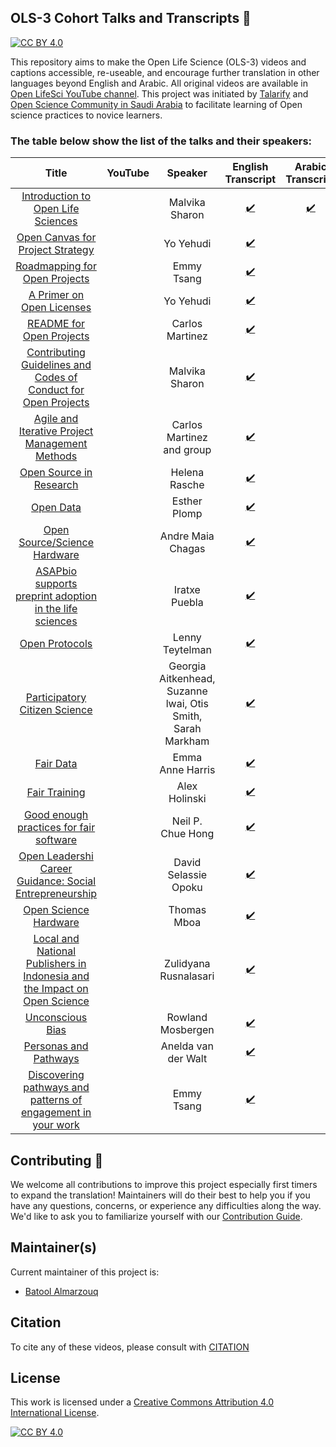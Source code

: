 ## OLS-3 Cohort Talks and Transcripts 💬 

[![CC BY 4.0][cc-by-shield]][cc-by]

This repository aims to make the Open Life Science (OLS-3) videos and captions accessible, re-useable, and encourage further translation in other languages beyond English and Arabic. All original videos are available in [Open LifeSci YouTube channel](https://www.youtube.com/channel/UCs12-ZgnDJOWIWN3Vo1XHXA). This project was initiated by [Talarify](https://twitter.com/talarify?lang=en) and [Open Science Community in Saudi Arabia](https://twitter.com/OpenSciSaudi) to facilitate learning of Open science practices to novice learners.

### The table below show the list of the talks and their speakers:


|                                     Title                                     	|                                                      YouTube                                                     	|                           Speaker                           	| English Transcript 	| Arabic Transcript 	|
|:-----------------------------------------------------------------------------:	|:----------------------------------------------------------------------------------------------------------------:	|:-----------------------------------------------------------:	|:------------------:	|:-----------------:	|
|                     [Introduction to Open Life Sciences](https://github.com/open-life-science/ols3-cohort-talks-and-transcripts/blob/main/videos/Introduction-to-Open-Life-Sciences.mp4)                    	| [<img src ='https://www.online-tech-tips.com/wp-content/uploads/2019/07/youtube-1.png'  width=35 height=15 />](https://www.youtube.com/watch?v=xcTwm7D1XsQ&list=PL1CvC6Ez54KDvJbbdLn5rPvf1kInifEh9) 	|                        Malvika Sharon                       	| [:heavy_check_mark:](https://github.com/open-life-science/ols3-cohort-talks-and-transcripts/blob/main/en_transcripts/Introduction-to-Open-Life-Sciences_otter.ai.srt) 	|         [:heavy_check_mark:](https://github.com/open-life-science/ols3-cohort-talks-and-transcripts/blob/main/ar_transcripts/Introduction-to-Open-Life-Sciences.srt)          	|
|                      [Open Canvas for Project Strategy](https://github.com/open-life-science/ols3-cohort-talks-and-transcripts/blob/main/videos/Open-Canvas-for-Project-Strategy.mp4)                     	| [<img src ='https://www.online-tech-tips.com/wp-content/uploads/2019/07/youtube-1.png'  width=35 height=15 />](https://www.youtube.com/watch?v=g-ozvoNadL4&list=PL1CvC6Ez54KDvJbbdLn5rPvf1kInifEh9&index=2) 	|                          Yo Yehudi                          	| [:heavy_check_mark:](https://github.com/open-life-science/ols3-cohort-talks-and-transcripts/blob/main/en_transcripts/Open-Canvas-for-Project-Strategy.srt) 	|                   	|
|                       [Roadmapping for Open Projects](https://github.com/open-life-science/ols3-cohort-talks-and-transcripts/blob/main/videos/Roadmapping-for-Open-Projects.mp4)                       	| [<img src ='https://www.online-tech-tips.com/wp-content/uploads/2019/07/youtube-1.png'  width=35 height=15 />](https://www.youtube.com/watch?v=OnQgdneO3zY&list=PL1CvC6Ez54KDvJbbdLn5rPvf1kInifEh9&index=3) 	|                          Emmy Tsang                         	| [:heavy_check_mark:](https://github.com/open-life-science/ols3-cohort-talks-and-transcripts/blob/main/en_transcripts/Roadmapping-for-Open-Projects.srt) 	|                   	|
|                         [A Primer on Open Licenses](https://github.com/open-life-science/ols3-cohort-talks-and-transcripts/blob/main/videos/A-Primer-on-Open-License.mp4)                         	| [<img src ='https://www.online-tech-tips.com/wp-content/uploads/2019/07/youtube-1.png'  width=35 height=15 />](https://www.youtube.com/watch?v=xdBwuut6dRY&list=PL1CvC6Ez54KDvJbbdLn5rPvf1kInifEh9&index=4) 	|                          Yo Yehudi                          	| [:heavy_check_mark:](https://github.com/open-life-science/ols3-cohort-talks-and-transcripts/blob/main/en_transcripts/A-Primer-on-Open-License.srt)	|                   	|
|                          [README for Open Projects](https://github.com/open-life-science/ols3-cohort-talks-and-transcripts/blob/main/videos/REDME-for-Open-Projects.mp4)                         	| [<img src ='https://www.online-tech-tips.com/wp-content/uploads/2019/07/youtube-1.png'  width=35 height=15 />](https://www.youtube.com/watch?v=Jgv34Kwgga8&list=PL1CvC6Ez54KDvJbbdLn5rPvf1kInifEh9&index=5) 	|                       Carlos Martinez                       	| [:heavy_check_mark:](https://github.com/open-life-science/ols3-cohort-talks-and-transcripts/blob/main/en_transcripts/REDME-for-Open-Projects.srt) 	|                   	|
|       [Contributing Guidelines and Codes of Conduct for Open Projects](https://github.com/open-life-science/ols3-cohort-talks-and-transcripts/blob/main/videos/Contributing-Guidelines-and-Codes-of-Conduct-for-Open-Projects.mp4)      	| [<img src ='https://www.online-tech-tips.com/wp-content/uploads/2019/07/youtube-1.png'  width=35 height=15 />](https://www.youtube.com/watch?v=iu34Pd2PeYM&list=PL1CvC6Ez54KDvJbbdLn5rPvf1kInifEh9&index=6) 	|                        Malvika Sharon                       	| [:heavy_check_mark:](https://github.com/open-life-science/ols3-cohort-talks-and-transcripts/blob/main/en_transcripts/Contributing-Guidelines-and-Codes-of-Conduct-for-Open-Projects.srt) 	|                   	|
|               [Agile and Iterative Project Management Methods](https://github.com/open-life-science/ols3-cohort-talks-and-transcripts/blob/main/videos/Agile-and-Iterative-Project-Management-Methods.mp4)              	| [<img src ='https://www.online-tech-tips.com/wp-content/uploads/2019/07/youtube-1.png'  width=35 height=15 />](https://www.youtube.com/watch?v=obnnT722PDg&list=PL1CvC6Ez54KDvJbbdLn5rPvf1kInifEh9&index=7) 	|                  Carlos Martinez and group                  	| [:heavy_check_mark:](https://github.com/open-life-science/ols3-cohort-talks-and-transcripts/blob/main/en_transcripts/Agile-and-Iterative-Project-Management-Methods.srt) 	|                   	|
|                          [Open Source in Research](https://github.com/open-life-science/ols3-cohort-talks-and-transcripts/blob/main/videos/Open-Source-in-Research.mp4)                          	| [<img src ='https://www.online-tech-tips.com/wp-content/uploads/2019/07/youtube-1.png'  width=35 height=15 />](https://www.youtube.com/watch?v=OskC2LNtPkU&list=PL1CvC6Ez54KDvJbbdLn5rPvf1kInifEh9&index=8) 	|                        Helena Rasche                        	| [:heavy_check_mark:](https://github.com/open-life-science/ols3-cohort-talks-and-transcripts/blob/main/en_transcripts/Ope-Source-in-Research_otter.ai.srt) 	|                   	|
|                                 [Open Data](https://github.com/open-life-science/ols3-cohort-talks-and-transcripts/blob/main/videos/Open-Data.mp4)                                 	| [<img src ='https://www.online-tech-tips.com/wp-content/uploads/2019/07/youtube-1.png'  width=35 height=15 />](https://www.youtube.com/watch?v=qjsLA1jhK6c&list=PL1CvC6Ez54KDvJbbdLn5rPvf1kInifEh9&index=9) 	|                         Esther Plomp                        	| [:heavy_check_mark:](https://github.com/open-life-science/ols3-cohort-talks-and-transcripts/blob/main/en_transcripts/Open-Data.srt) 	|                   	|
|                        [Open Source/Science Hardware](https://github.com/open-life-science/ols3-cohort-talks-and-transcripts/blob/main/videos/Open-Source-Science-Hardware.mp4)                       	| [<img src ='https://www.online-tech-tips.com/wp-content/uploads/2019/07/youtube-1.png'  width=35 height=15 />](https://www.youtube.com/watch?v=KymHGq9SAgM&list=PL1CvC6Ez54KDvJbbdLn5rPvf1kInifEh9&index=10) 	|                      Andre Maia Chagas                      	| [:heavy_check_mark:](https://github.com/open-life-science/ols3-cohort-talks-and-transcripts/blob/main/en_transcripts/Open-Source-Science-Hardware.srt) 	|                   	|
|          [ASAPbio supports preprint adoption in the life sciences](https://github.com/open-life-science/ols3-cohort-talks-and-transcripts/blob/main/videos/ASAPbio-supports-preprint-adoption-in-the-life-sciences.mp4)          	| [<img src ='https://www.online-tech-tips.com/wp-content/uploads/2019/07/youtube-1.png'  width=35 height=15 />](https://www.youtube.com/watch?v=j_G6flATV1c&list=PL1CvC6Ez54KDvJbbdLn5rPvf1kInifEh9&index=11) 	|                        Iratxe Puebla                        	| [:heavy_check_mark:](https://github.com/open-life-science/ols3-cohort-talks-and-transcripts/blob/main/en_transcripts/ASAPbio-supports-preprint-adoption-in-the-life-sciences.srt) 	|                   	|
|                               [Open Protocols](https://github.com/open-life-science/ols3-cohort-talks-and-transcripts/blob/main/videos/Open-Protocols.mp4)                              	| [<img src ='https://www.online-tech-tips.com/wp-content/uploads/2019/07/youtube-1.png'  width=35 height=15 />](https://www.youtube.com/watch?v=1wN6RqCmpqM&list=PL1CvC6Ez54KDvJbbdLn5rPvf1kInifEh9&index=12) 	|                       Lenny Teytelman                       	| [:heavy_check_mark:](https://github.com/open-life-science/ols3-cohort-talks-and-transcripts/blob/main/en_transcripts/Open-Protocols.srt) 	|                   	|
|                       [Participatory Citizen Science](https://github.com/open-life-science/ols3-cohort-talks-and-transcripts/blob/main/videos/Participatory-Citizen-Science.mp4)                       	| [<img src ='https://www.online-tech-tips.com/wp-content/uploads/2019/07/youtube-1.png'  width=35 height=15 />](https://www.youtube.com/watch?v=hTT8xsS3s_I&list=PL1CvC6Ez54KDvJbbdLn5rPvf1kInifEh9&index=13) 	| Georgia Aitkenhead, Suzanne lwai, Otis Smith, Sarah Markham 	| [:heavy_check_mark:](https://github.com/open-life-science/ols3-cohort-talks-and-transcripts/blob/main/en_transcripts/Participatory-Citizen-Science.srt) 	|                   	|
|                                 [Fair Data](https://github.com/open-life-science/ols3-cohort-talks-and-transcripts/blob/main/videos/Fair-Data.mp4)                                 	| [<img src ='https://www.online-tech-tips.com/wp-content/uploads/2019/07/youtube-1.png'  width=35 height=15 />](https://www.youtube.com/watch?v=-EdD3JKA6WA&list=PL1CvC6Ez54KDvJbbdLn5rPvf1kInifEh9&index=14) 	|                       Emma Anne Harris                      	| [:heavy_check_mark:](https://github.com/open-life-science/ols3-cohort-talks-and-transcripts/blob/main/en_transcripts/Fair-Data.srt) 	|                   	|
|                               [Fair Training](https://github.com/open-life-science/ols3-cohort-talks-and-transcripts/blob/main/videos/Fair-Training.mp4)                               	| [<img src ='https://www.online-tech-tips.com/wp-content/uploads/2019/07/youtube-1.png'  width=35 height=15 />](https://www.youtube.com/watch?v=I_5Tn50KCQ4&list=PL1CvC6Ez54KDvJbbdLn5rPvf1kInifEh9&index=15) 	|                        Alex Holinski                        	| [:heavy_check_mark:](https://github.com/open-life-science/ols3-cohort-talks-and-transcripts/blob/main/en_transcripts/Fair-Training.srt) 	|                   	|
|                  [Good enough practices for fair software](https://github.com/open-life-science/ols3-cohort-talks-and-transcripts/blob/main/videos/Good-enough-practices-for-fair-software.mp4)                  	| [<img src ='https://www.online-tech-tips.com/wp-content/uploads/2019/07/youtube-1.png'  width=35 height=15 />](https://www.youtube.com/watch?v=ME8_NRGRhSs&list=PL1CvC6Ez54KDvJbbdLn5rPvf1kInifEh9&index=16) 	|                      Neil P. Chue Hong                      	| [:heavy_check_mark:](https://github.com/open-life-science/ols3-cohort-talks-and-transcripts/blob/main/en_transcripts/Good-enough-practices-for-fair-software.srt) 	|                   	|
|          [Open Leadershi Career Guidance: Social Entrepreneurship](https://github.com/open-life-science/ols3-cohort-talks-and-transcripts/blob/main/videos/Open-Leadershi-Career-Guidance-Social-Entrepreneurship.mp4)          	| [<img src ='https://www.online-tech-tips.com/wp-content/uploads/2019/07/youtube-1.png'  width=35 height=15 />](https://www.youtube.com/watch?v=Vj15O_bDFhI&list=PL1CvC6Ez54KDvJbbdLn5rPvf1kInifEh9&index=17) 	|                     David Selassie Opoku                    	| [:heavy_check_mark:](https://github.com/open-life-science/ols3-cohort-talks-and-transcripts/blob/main/en_transcripts/Participatory-Citizen-Science.srt) 	|                   	|
|                           [Open Science Hardware](https://github.com/open-life-science/ols3-cohort-talks-and-transcripts/blob/main/videos/Open-Science-Hardware.mp4)                           	| [<img src ='https://www.online-tech-tips.com/wp-content/uploads/2019/07/youtube-1.png'  width=35 height=15 />](https://www.youtube.com/watch?v=Q2DBOAHWThk&list=PL1CvC6Ez54KDvJbbdLn5rPvf1kInifEh9&index=18) 	|                         Thomas Mboa                         	| [:heavy_check_mark:](https://github.com/open-life-science/ols3-cohort-talks-and-transcripts/blob/main/en_transcripts/Open-Science-Hardware.srt) 	|                   	|
| [Local and National Publishers in Indonesia and the Impact on Open Science](https://github.com/open-life-science/ols3-cohort-talks-and-transcripts/blob/main/videos/Local%20and%20National%20Publishers-in-Indonesia-and-the-Impact-on-Open-Science.mp4) 	| [<img src ='https://www.online-tech-tips.com/wp-content/uploads/2019/07/youtube-1.png'  width=35 height=15 />](https://www.youtube.com/watch?v=PnrUmQdzUA8&list=PL1CvC6Ez54KDvJbbdLn5rPvf1kInifEh9&index=22) 	|                    Zulidyana Rusnalasari                    	| [:heavy_check_mark:](https://github.com/open-life-science/ols3-cohort-talks-and-transcripts/blob/main/en_transcripts/Local%20and%20National%20Publishers-in-Indonesia-and-the-Impact-on-Open-Science.srt) 	|                   	|
|                              [Unconscious Bias](https://github.com/open-life-science/ols3-cohort-talks-and-transcripts/blob/main/videos/Unconscious-Bias.mp4)                             	| [<img src ='https://www.online-tech-tips.com/wp-content/uploads/2019/07/youtube-1.png'  width=35 height=15 />](https://www.youtube.com/watch?v=cf4MZZ2j4ak&list=PL1CvC6Ez54KDvJbbdLn5rPvf1kInifEh9&index=19) 	|                      Rowland Mosbergen                      	| [:heavy_check_mark:](https://github.com/open-life-science/ols3-cohort-talks-and-transcripts/blob/main/en_transcripts/Unconscious-Bias.srt) 	|                   	|
|                           [Personas and Pathways](https://github.com/open-life-science/ols3-cohort-talks-and-transcripts/blob/main/videos/Personas-and-Pathways.mp4)                           	| [<img src ='https://www.online-tech-tips.com/wp-content/uploads/2019/07/youtube-1.png'  width=35 height=15 />](https://www.youtube.com/watch?v=fYJvxR3PcdY&list=PL1CvC6Ez54KDvJbbdLn5rPvf1kInifEh9&index=20) 	|                     Anelda van der Walt                     	| [:heavy_check_mark:](https://github.com/open-life-science/ols3-cohort-talks-and-transcripts/blob/main/en_transcripts/Personas-and-Pathways.srt) 	|                   	|
|        [Discovering pathways and patterns of engagement in your work](https://github.com/open-life-science/ols3-cohort-talks-and-transcripts/blob/main/videos/Discovering-pathways-and-patterns-of-engagement-in-your-work.mp4)       	| [<img src ='https://www.online-tech-tips.com/wp-content/uploads/2019/07/youtube-1.png'  width=35 height=15 />](https://www.youtube.com/watch?v=BRik7qB7IuA&list=PL1CvC6Ez54KDvJbbdLn5rPvf1kInifEh9&index=21) 	|                          Emmy Tsang                         	| [:heavy_check_mark:](https://github.com/open-life-science/ols3-cohort-talks-and-transcripts/blob/main/en_transcripts/Discovering-pathways-and-patterns-of-engagement-in-your-work.srt) 	|                   	|

## Contributing :gift_heart:

We welcome all contributions to improve this project especially first timers to expand the translation! Maintainers will do their best to help you if you have any
questions, concerns, or experience any difficulties along the way. We'd like to ask you to familiarize yourself with our [Contribution Guide](CONTRIBUTING.md).

## Maintainer(s)

Current maintainer of this project is:

* [Batool Almarzouq](https://github.com/BatoolMM)

## Citation

To cite any of these videos, please consult with [CITATION](CITATION)

## License

This work is licensed under a
[Creative Commons Attribution 4.0 International License][cc-by].

[![CC BY 4.0][cc-by-image]][cc-by]

[cc-by]: http://creativecommons.org/licenses/by/4.0/
[cc-by-image]: https://i.creativecommons.org/l/by/4.0/88x31.png
[cc-by-shield]: https://img.shields.io/badge/License-CC%20BY%204.0-lightgrey.svg
